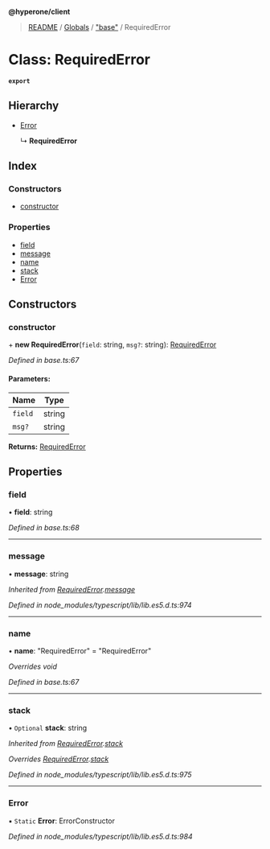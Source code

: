 **@hyperone/client**

> [README](../README.md) / [Globals](../globals.md) / ["base"](../modules/_base_.md) / RequiredError

# Class: RequiredError

**`export`** 

## Hierarchy

* [Error](_base_.requirederror.md#error)

  ↳ **RequiredError**

## Index

### Constructors

* [constructor](_base_.requirederror.md#constructor)

### Properties

* [field](_base_.requirederror.md#field)
* [message](_base_.requirederror.md#message)
* [name](_base_.requirederror.md#name)
* [stack](_base_.requirederror.md#stack)
* [Error](_base_.requirederror.md#error)

## Constructors

### constructor

\+ **new RequiredError**(`field`: string, `msg?`: string): [RequiredError](_base_.requirederror.md)

*Defined in base.ts:67*

#### Parameters:

Name | Type |
------ | ------ |
`field` | string |
`msg?` | string |

**Returns:** [RequiredError](_base_.requirederror.md)

## Properties

### field

•  **field**: string

*Defined in base.ts:68*

___

### message

•  **message**: string

*Inherited from [RequiredError](_base_.requirederror.md).[message](_base_.requirederror.md#message)*

*Defined in node_modules/typescript/lib/lib.es5.d.ts:974*

___

### name

•  **name**: \"RequiredError\" = "RequiredError"

*Overrides void*

*Defined in base.ts:67*

___

### stack

• `Optional` **stack**: string

*Inherited from [RequiredError](_base_.requirederror.md).[stack](_base_.requirederror.md#stack)*

*Overrides [RequiredError](_base_.requirederror.md).[stack](_base_.requirederror.md#stack)*

*Defined in node_modules/typescript/lib/lib.es5.d.ts:975*

___

### Error

▪ `Static` **Error**: ErrorConstructor

*Defined in node_modules/typescript/lib/lib.es5.d.ts:984*
